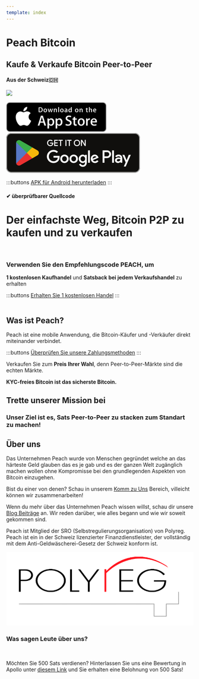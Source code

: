 ```yaml
---
template: index
---
```

<!--[teaser]-->
# Peach Bitcoin
## Kaufe & Verkaufe Bitcoin <span>Peer-to-Peer</span>
#### Aus der Schweiz🇨🇭


<div class="inner-wrap">

![](/img/phones.png)

<div>
  <div class="md:flex items-end">
    <a href="https://testflight.apple.com/join/wfSPFEWG"><img class="h-180px md:h-90px" src="/img/home/download-on-the-app-store.svg" alt="Download on the Apple Store"></a>
    <a class="md:ml-4" href="https://play.google.com/store/apps/details?id=com.peachbitcoin.peach.mainnet"><img class="h-180px md:h-90px" src="/img/home/get-it-on-google-play.svg" alt="Get it on Google Play"></a>
  </div>

  :::buttons
  [APK für Android herunterladen](/de/apk/)
  :::
</div>

</div>

#### ✔ überprüfbarer Quellcode

<!--[top]-->
# Der einfachste Weg, Bitcoin P2P zu kaufen und zu verkaufen
<br>

### Verwenden Sie den Empfehlungscode PEACH, um

**1 kostenlosen Kaufhandel** und **Satsback bei jedem Verkaufshandel** zu erhalten

:::buttons
[Erhalten Sie 1 kostenlosen Handel](https://peachbitcoin.com/de/referral/?code=PEACH)
:::
<br><br>

## Was ist Peach?

Peach ist eine mobile Anwendung, die Bitcoin-Käufer und -Verkäufer direkt miteinander verbindet.

:::buttons
[Überprüfen Sie unsere Zahlungsmethoden](/de/how-it-works/#available-payment-methods)
:::

Verkaufen Sie zum **Preis Ihrer Wahl**, denn Peer-to-Peer-Märkte sind die echten Märkte.

**KYC-freies Bitcoin ist das sicherste Bitcoin.**


<!--[mission]-->
## Trette unserer Mission bei

### Unser Ziel ist es, Sats Peer-to-Peer zu stacken zum Standart zu machen!

<!--[about]-->
## Über uns

Das Unternehmen Peach wurde von Menschen gegründet welche an das härteste Geld glauben das es je gab und es der ganzen Welt zugänglich machen wollen ohne Kompromisse bei den grundlegenden Aspekten von Bitcoin einzugehen.

Bist du einer von denen? Schau in unserem [Komm zu Uns](/Komm-zu-Uns/) Bereich, villeicht können wir zusammenarbeiten!

Wenn du mehr über das Unternehmen Peach wissen willst, schau dir unsere [Blog Beiträge](/Blog/) an. Wir reden darüber, wie alles begann und wie wir soweit gekommen sind.


Peach ist Mitglied der SRO (Selbstregulierungsorganisation) von Polyreg. Peach ist ein in der Schweiz lizenzierter Finanzdienstleister, der vollständig mit dem Anti-Geldwäscherei-Gesetz der Schweiz konform ist.

![](/img/home/polyreg.png)

### Was sagen Leute über uns?
<br>
<div id="ap-widget-container" class="ap-widget-container" prod_code="peach" show ="top" bg_color="#FFFFFF" review_bg_color = "#FFFFFF" text_color = "#000000"></div>

Möchten Sie 500 Sats verdienen? Hinterlassen Sie uns eine Bewertung in Apollo unter [diesem Link](https://heyapollo.com/invite-review?prod=peach) und Sie erhalten eine Belohnung von 500 Sats!
